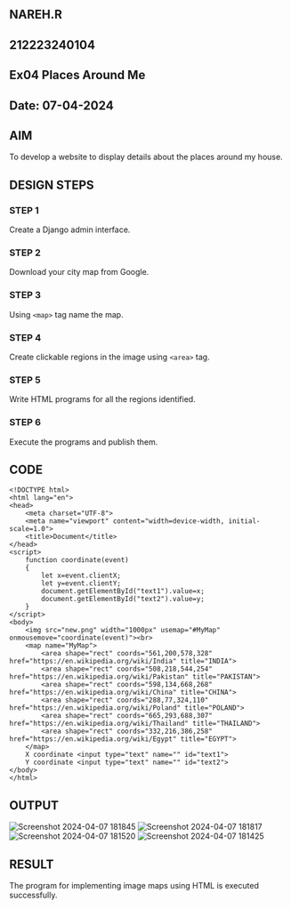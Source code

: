 ## NAREH.R
## 212223240104
## Ex04 Places Around Me
## Date: 07-04-2024

## AIM
To develop a website to display details about the places around my house.

## DESIGN STEPS

### STEP 1
Create a Django admin interface.

### STEP 2
Download your city map from Google.

### STEP 3
Using ```<map>``` tag name the map.

### STEP 4
Create clickable regions in the image using ```<area>``` tag.

### STEP 5
Write HTML programs for all the regions identified.

### STEP 6
Execute the programs and publish them.

## CODE
```
<!DOCTYPE html>
<html lang="en">
<head>
    <meta charset="UTF-8">
    <meta name="viewport" content="width=device-width, initial-scale=1.0">
    <title>Document</title>
</head>
<script>
    function coordinate(event)
    {
        let x=event.clientX;
        let y=event.clientY;
        document.getElementById("text1").value=x;
        document.getElementById("text2").value=y;
    }
</script>
<body>
    <img src="new.png" width="1000px" usemap="#MyMap" onmousemove="coordinate(event)"><br>
    <map name="MyMap">
        <area shape="rect" coords="561,200,578,328" href="https://en.wikipedia.org/wiki/India" title="INDIA">
        <area shape="rect" coords="508,218,544,254" href="https://en.wikipedia.org/wiki/Pakistan" title="PAKISTAN">
        <area shape="rect" coords="598,134,668,268" href="https://en.wikipedia.org/wiki/China" title="CHINA">
        <area shape="rect" coords="288,77,324,110" href="https://en.wikipedia.org/wiki/Poland" title="POLAND">
        <area shape="rect" coords="665,293,688,307" href="https://en.wikipedia.org/wiki/Thailand" title="THAILAND">
        <area shape="rect" coords="332,216,386,258" href="https://en.wikipedia.org/wiki/Egypt" title="EGYPT">        
    </map>
    X coordinate <input type="text" name="" id="text1">
    Y coordinate <input type="text" name="" id="text2">
</body>
</html>
```

## OUTPUT
![Screenshot 2024-04-07 181845](https://github.com/feryjfgkuyfgewjfgew/NearMe/assets/150319377/77011ca6-8ff5-4140-b8a2-eaa4affedb03)
![Screenshot 2024-04-07 181817](https://github.com/feryjfgkuyfgewjfgew/NearMe/assets/150319377/0123167f-8a72-4bd6-a72c-c88b6061967c)
![Screenshot 2024-04-07 181520](https://github.com/feryjfgkuyfgewjfgew/NearMe/assets/150319377/616d97e0-bc7e-434d-99e5-5aa06cf4b84a)
![Screenshot 2024-04-07 181425](https://github.com/feryjfgkuyfgewjfgew/NearMe/assets/150319377/7be6a1a9-fb06-4331-aac5-bcbf7e8b1d6f)



## RESULT
The program for implementing image maps using HTML is executed successfully.
